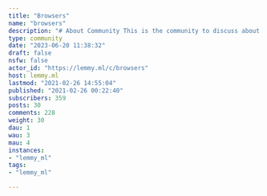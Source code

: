 ```yaml
---
title: "Browsers" 
name: "browsers"
description: "# About Community This is the community to discuss about browsers. # Browsers List**_Open Source browsers_**- [Beaker Browser](https://beakerbrowser.com/)- [Brave Browser](https://brave.com/)- [Firefox Browser](https://www.mozilla.org/firefox/new/)**_Closed Source browsers_**- [Vivaldi](https://vivaldi.com/)- [Microsoft Edge](https://www.microsoft.com/en-us/edge)- [Opera](https://www.opera.com/) - [Chrome](https://www.google.com/intl/en_ca/chrome/) (Not recommended)*_List will be updated_*"
type: community
date: "2023-06-20 11:38:32"
draft: false
nsfw: false
actor_id: "https://lemmy.ml/c/browsers"
host: lemmy.ml
lastmod: "2021-02-26 14:55:04"
published: "2021-02-26 00:22:40"
subscribers: 359
posts: 30
comments: 228
weight: 30
dau: 1
wau: 3
mau: 4
instances:
- "lemmy_ml"
tags: 
- "lemmy_ml"

---
```

